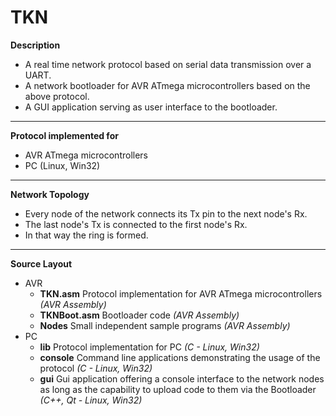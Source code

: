 TKN
===
**Description**
 - A real time network protocol based on serial data transmission over a UART.
 - A network bootloader for AVR ATmega microcontrollers based on the above protocol.
 - A GUI application serving as user interface to the bootloader.

---
**Protocol implemented for**
 * AVR ATmega microcontrollers
 * PC (Linux, Win32)

---
**Network Topology**
- Every node of the network connects its Tx pin to the next node's Rx. 
- The last node's Tx is connected to the first node's Rx.
- In that way the ring is formed.

---
**Source Layout**
* AVR
   * **TKN.asm**     Protocol implementation for AVR ATmega microcontrollers _(AVR Assembly)_
   * **TKNBoot.asm** Bootloader code _(AVR Assembly)_
   * **Nodes**       Small independent sample programs _(AVR Assembly)_
* PC
   * **lib**     Protocol implementation for PC _(C - Linux, Win32)_
   * **console** Command line applications demonstrating the usage of the protocol _(C - Linux, Win32)_
   * **gui**     Gui application offering a console interface to the network nodes as long as the capability to upload
                 code to them via the Bootloader _(C++, Qt - Linux, Win32)_

